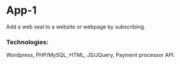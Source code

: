 # App-1
Add a web seal to a website or webpage by subscribing.

### Technologies:
Wordpress, PHP/MySQL, HTML, JS/JQuery, Payment processor API.
